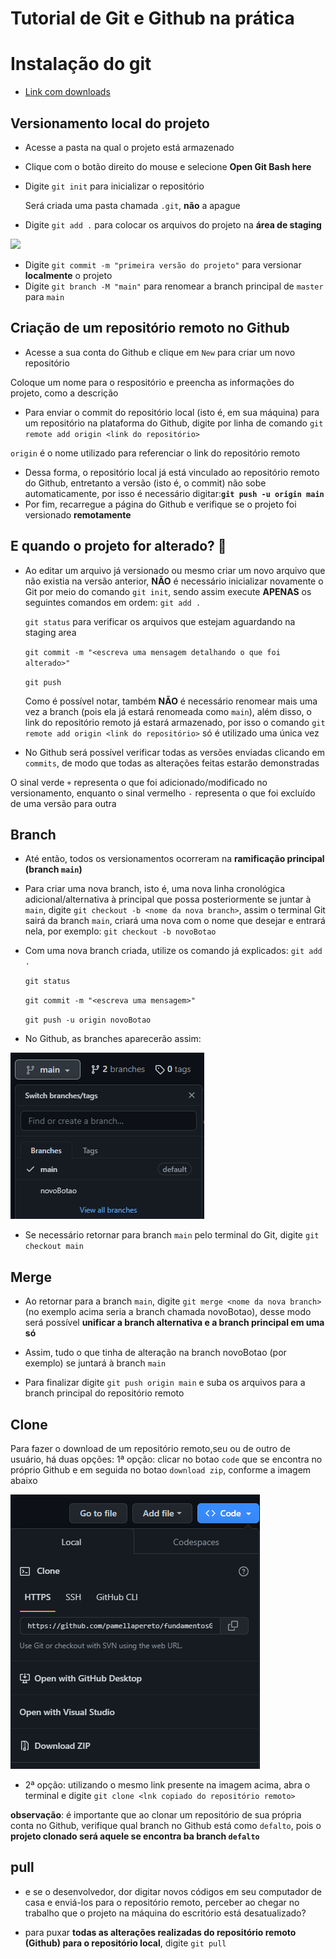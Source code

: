 # Tutorial de Git e Github na prática

# Instalação do git
* [Link com downloads](https://git-scm.com/downloads)

## Versionamento local do projeto

* Acesse a pasta na qual o projeto está armazenado
* Clique com o botão direito do mouse e selecione **Open Git Bash here**
* Digite `git init` para inicializar o repositório
  
  Será criada uma pasta chamada `.git`, **não** a apague
* Digite `git add .` para colocar os arquivos do projeto na **área de staging**
<img src="https://i1.wp.com/www.markus-gattol.name/misc/mm/si/content/git_git_add.png">

* Digite `git commit -m "primeira versão do projeto"` para versionar **localmente** o projeto
* Digite `git branch -M "main"` para renomear a branch principal de `master` para `main`
  
## Criação de um repositório remoto no Github
* Acesse a sua conta do Github e clique em `New` para criar um novo repositório

Coloque um nome para o respositório e preencha as informações do projeto, como a descrição
* Para enviar o commit do repositório local (isto é, em sua máquina) para um repositório na
plataforma do Github, digite por linha de comando `git remote add origin <link do repositório>`

`origin` é o nome utilizado para referenciar o link do repositório remoto

* Dessa forma, o repositório local já está vinculado ao repositório remoto do Github, entretanto a versão (isto é, o commit) não sobe automaticamente, por isso é necessário digitar:**`git push -u origin main`**
* Por fim, recarregue a página do Github e verifique se o projeto foi versionado **remotamente**

## E quando o projeto for alterado? 🤔

* Ao editar um arquivo já versionado ou mesmo criar um novo arquivo que não existia na versão anterior, **NÃO** é necessário inicializar novamente o Git por meio do comando `git init`, sendo assim execute **APENAS** os seguintes comandos em ordem:
    `git add .`

    `git status` para verificar os arquivos que estejam aguardando na staging area

    `git commit -m "<escreva uma mensagem detalhando o que foi alterado>"`
  
    `git push`

    Como é possível notar, também **NÃO** é necessário renomear mais uma vez a branch (pois ela já estará renomeada como `main`), além disso, o link do repositório remoto já estará
    armazenado, por isso o comando `git remote add origin <link do repositório>` só é utilizado uma única vez

* No Github será possível verificar todas as versões enviadas clicando em `commits`, de modo
que todas as alterações feitas estarão demonstradas

O sinal verde `+` representa o que foi adicionado/modificado no versionamento, enquanto o sinal vermelho `-` representa o que foi excluído de uma versão para outra

## Branch

* Até então, todos os versionamentos ocorreram na **ramificação principal (branch `main`)**
* Para criar uma nova branch, isto é, uma nova linha cronológica adicional/alternativa à principal que possa posteriormente se juntar à `main`, digite `git checkout -b <nome da nova branch>`, assim o terminal Git sairá da branch `main`, criará uma nova com o nome que desejar e entrará nela, por exemplo: `git checkout -b novoBotao`
* Com uma nova branch criada, utilize os comando já explicados:
    `git add .`

    `git status` 

    `git commit -m "<escreva uma mensagem>"`
  
    `git push -u origin novoBotao`

* No Github, as branches aparecerão assim:

<img src="img/imgBranch.PNG">

* Se necessário retornar para branch `main` pelo terminal do Git, digite `git checkout main`

## Merge

* Ao retornar para a branch `main`, digite `git merge <nome da nova branch>` (no exemplo acima seria a branch chamada novoBotao), desse modo será possível **unificar a branch alternativa e a branch principal em uma só**

* Assim, tudo o que tinha de alteração na branch novoBotao (por exemplo) se juntará à branch `main`

* Para finalizar digite `git push origin main` e suba os arquivos para a branch principal do repositório remoto
  
## Clone

Para fazer o download de um repositório remoto,seu  ou de outro de usuário, há duas 
opções:
1ª opção: clicar no botao  `code` que se encontra no próprio Github e em seguida no
botao `download zip`, conforme a imagem abaixo

<img src="./img/imgClone.PNG">

  * 2ª  opção: utilizando o mesmo link presente na imagem acima, abra o terminal e digite `git clone <lnk copiado do repositório remoto>`
  
**observação**: é importante que ao clonar um repositório de sua própria conta no Github,
verifique qual branch no Github está como `defalto`, pois o **projeto clonado será aquele
se encontra ba branch `defalto`**

## pull 

  *  e  se o desenvolvedor, dor digitar novos códigos em seu computador de casa e enviá-los
  para o repositório  remoto, perceber ao chegar no trabalho que o projeto na máquina do 
  escritório está desatualizado?

  * para puxar **todas as alterações realizadas do repositório remoto (Github) para o
  repositório local**, digite  `git pull` 